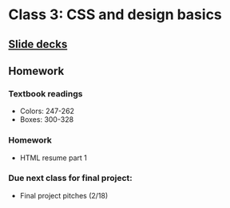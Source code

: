 # Class 3: CSS and design basics

## [Slide decks](https://github.com/brmayes/jour352/tree/master/_classes/class-3)

## Homework
### Textbook readings
* Colors: 247-262
* Boxes: 300-328

### Homework
* HTML resume part 1

### Due next class for final project:
* Final project pitches (2/18)
